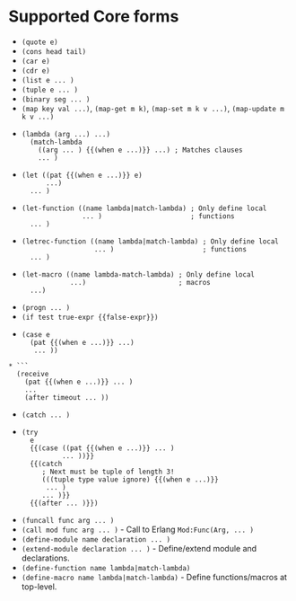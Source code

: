 # Supported Core forms

* ``(quote e)``
* ``(cons head tail)``
* ``(car e)``
* ``(cdr e)``
* ``(list e ... )``
* ``(tuple e ... )``
* ``(binary seg ... )``
* ``(map key val ...)``, ``(map-get m k)``, ``(map-set m k v ...)``, ``(map-update m k v ...)``
* ```
  (lambda (arg ...) ...)
    (match-lambda
      ((arg ... ) {{(when e ...)}} ...) ; Matches clauses
      ... )
  ```
* ```
  (let ((pat {{(when e ...)}} e)
        ...)
    ... )
  ```
* ```
  (let-function ((name lambda|match-lambda) ; Only define local
                 ... )                      ; functions
    ... )
  ```
* ```
  (letrec-function ((name lambda|match-lambda) ; Only define local
                    ... )                      ; functions
    ... )
  ```
* ```
  (let-macro ((name lambda-match-lambda) ; Only define local
              ...)                       ; macros
    ...)
  ```
* ``(progn ... )``
* ``(if test true-expr {{false-expr}})``
* ```
  (case e
    (pat {{(when e ...)}} ...)
     ... ))
```
* ```
  (receive
    (pat {{(when e ...)}} ... )
    ...
    (after timeout ... ))
  ```
* ``(catch ... )``
* ```
  (try
    e
    {{(case ((pat {{(when e ...)}} ... )
            ... ))}}
    {{(catch
       ; Next must be tuple of length 3!
       (((tuple type value ignore) {{(when e ...)}}
        ... )
       ... )}}
    {{(after ... )}})
  ```
* ``(funcall func arg ... )``
* ``(call mod func arg ... )`` - Call to Erlang ``Mod:Func(Arg, ... )``
* ``(define-module name declaration ... )``
* ``(extend-module declaration ... )`` - Define/extend module and declarations.
* ``(define-function name lambda|match-lambda)``
* ``(define-macro name lambda|match-lambda)`` -  Define functions/macros at top-level.

